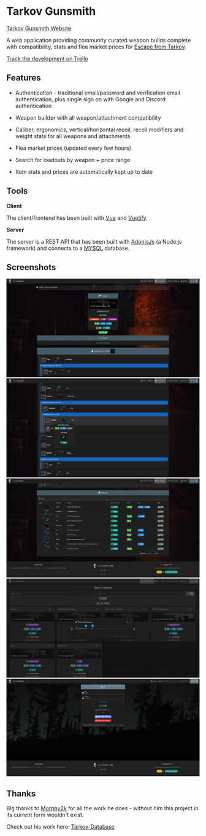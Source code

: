 # Tarkov Gunsmith 
[Tarkov Gunsmith Website](https://www.tarkov-gunsmith.com/)

A web application providing community curated weapon builds complete with compatibility, stats and flea market prices for [Escape from Tarkov](https://www.escapefromtarkov.com/).

[Track the development on Trello](https://trello.com/b/e82gBsJD/tarkov-gunsmith)

## Features
* Authentication - traditional email/password and verification email authentication, plus single sign on with Google and Discord authentication

* Weapon builder with all weapon/attachment compatibility

* Caliber, ergonomics, vertical/horizontal recoil, recoil modifiers and weight stats for all weapons and attachments

* Flea market prices (updated every few hours)

* Search for loadouts by weapon + price range

* Item stats and prices are automatically kept up to date

## Tools
**Client**

The client/frontend has been built with [Vue](https://vuejs.org/) and [Vuetify](https://vuetifyjs.com/).

**Server**

The server is a REST API that has been built with [AdonisJs](https://adonisjs.com/) (a Node.js framework) and connects to a [MYSQL](https://www.mysql.com/) database.

## Screenshots
![Weapon builder](/Screenshots/weapon-builder.PNG)
![Hover items for info](/Screenshots/hover-item.PNG)
![Components summary](/Screenshots/components-summary.PNG)
![Search for loadouts](/Screenshots/search-loadouts.PNG)
![Sign In (ft. Discord and Google auth)](/Screenshots/sign-in.PNG)

## Thanks

Big thanks to [Morphy2k](https://www.reddit.com/user/Morphy2k) for all the work he does - without him this project in its current form wouldn't exist. 

Check out his work here: [Tarkov-Database](https://tarkov-database.com/)
